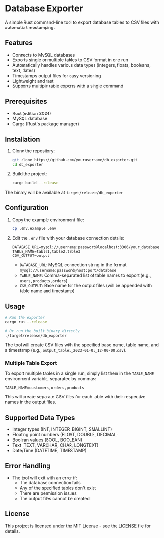 # Database Exporter

A simple Rust command-line tool to export database tables to CSV files with automatic timestamping.

## Features

- Connects to MySQL databases
- Exports single or multiple tables to CSV format in one run
- Automatically handles various data types (integers, floats, booleans, text, dates)
- Timestamps output files for easy versioning
- Lightweight and fast
- Supports multiple table exports with a single command

## Prerequisites

- Rust (edition 2024)
- MySQL database
- Cargo (Rust's package manager)

## Installation

1. Clone the repository:

   ```bash
   git clone https://github.com/yourusername/db_exporter.git
   cd db_exporter
   ```

2. Build the project:
   ```bash
   cargo build --release
   ```

The binary will be available at `target/release/db_exporter`

## Configuration

1. Copy the example environment file:

   ```bash
   cp .env.example .env
   ```

2. Edit the `.env` file with your database connection details:

   ```
   DATABASE_URL=mysql://username:password@localhost:3306/your_database
   TABLE_NAME=table1,table2,table3
   CSV_OUTPUT=output
   ```

   - `DATABASE_URL`: MySQL connection string in the format `mysql://username:password@host:port/database`
   - `TABLE_NAME`: Comma-separated list of table names to export (e.g., `users,products,orders`)
   - `CSV_OUTPUT`: Base name for the output files (will be appended with table name and timestamp)

## Usage

```bash
# Run the exporter
cargo run --release

# Or run the built binary directly
./target/release/db_exporter
```

The tool will create CSV files with the specified base name, table name, and a timestamp (e.g., `output_table1_2023-01-01_12-00-00.csv`).

### Multiple Table Export

To export multiple tables in a single run, simply list them in the `TABLE_NAME` environment variable, separated by commas:

```
TABLE_NAME=customers,orders,products
```

This will create separate CSV files for each table with their respective names in the output files.

## Supported Data Types

- Integer types (INT, INTEGER, BIGINT, SMALLINT)
- Floating point numbers (FLOAT, DOUBLE, DECIMAL)
- Boolean values (BOOL, BOOLEAN)
- Text (TEXT, VARCHAR, CHAR, LONGTEXT)
- Date/Time (DATETIME, TIMESTAMP)

## Error Handling

- The tool will exit with an error if:
  - The database connection fails
  - Any of the specified tables don't exist
  - There are permission issues
  - The output files cannot be created

## License

This project is licensed under the MIT License - see the [LICENSE](LICENSE) file for details.

